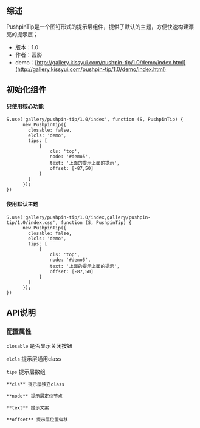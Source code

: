 ## 综述

PushpinTip是一个图钉形式的提示层组件，提供了默认的主题，方便快速构建漂亮的提示层；

* 版本：1.0
* 作者：圆影
* demo：[http://gallery.kissyui.com/pushpin-tip/1.0/demo/index.html](http://gallery.kissyui.com/pushpin-tip/1.0/demo/index.html)

## 初始化组件
        
#### 只使用核心功能

    S.use('gallery/pushpin-tip/1.0/index', function (S, PushpinTip) {
          new PushpinTip({
            closable: false,
            elcls: 'demo',
            tips: [
                {
                    cls: 'top',
                    node: '#demo5',
                    text: '上面的提示上面的提示',
                    offset: [-87,50]
                }
            ]
          });
    })
        
#### 使用默认主题

    S.use('gallery/pushpin-tip/1.0/index,gallery/pushpin-tip/1.0/index.css', function (S, PushpinTip) {
          new PushpinTip({
            closable: false,
            elcls: 'demo',
            tips: [
                {
                    cls: 'top',
                    node: '#demo5',
                    text: '上面的提示上面的提示',
                    offset: [-87,50]
                }
            ]
          });
    })
    
    

## API说明

### 配置属性

`closable` 是否显示关闭按钮

`elcls` 提示层通用class

`tips` 提示层数组

    **cls** 提示层独立class

    **node** 提示层定位节点

    **text** 提示文案
    
    **offset** 提示层位置偏移
